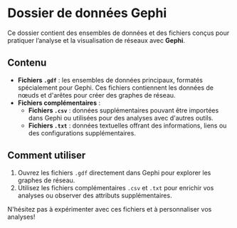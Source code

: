 # Dossier de données Gephi

Ce dossier contient des ensembles de données et des fichiers conçus pour pratiquer l’analyse et la visualisation de réseaux avec **Gephi**.

## Contenu
- **Fichiers `.gdf`** : les ensembles de données principaux, formatés spécialement pour Gephi. Ces fichiers contiennent les données de nœuds et d'arêtes pour créer des graphes de réseau.
- **Fichiers complémentaires** :
  - **Fichiers `.csv`** : données supplémentaires pouvant être importées dans Gephi ou utilisées pour des analyses avec d'autres outils.
  - **Fichiers `.txt`** : données textuelles offrant des informations, liens ou des configurations supplémentaires.

## Comment utiliser
1. Ouvrez les fichiers `.gdf` directement dans Gephi pour explorer les graphes de réseau.
2. Utilisez les fichiers complémentaires `.csv` et `.txt` pour enrichir vos analyses ou observer des attributs supplémentaires.

N'hésitez pas à expérimenter avec ces fichiers et à personnaliser vos analyses!
